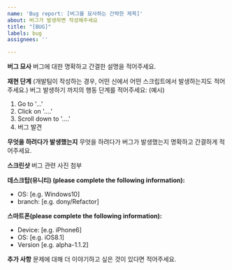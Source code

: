 ```yaml
---
name: 'Bug report: [버그를 묘사하는 간략한 제목]'
about: 버그가 발생하면 작성해주세요
title: "[BUG]"
labels: bug
assignees: ''

---
```


**버그 묘사**
버그에 대한 명확하고 간결한 설명을 적어주세요.

**재현 단계** (개발팀이 작성하는 경우, 어떤 신에서 어떤 스크립트에서 발생하는지도 적어주세요.)
버그 발생하기 까지의 행동 단계를 적어주세요:
(예시)
1. Go to '...'
2. Click on '....'
3. Scroll down to '....'
4. 버그 발견

**무엇을 하려다가 발생했는지**
무엇을 하려다가 버그가 발생했는지 명확하고 간결하게 적어주세요.

**스크린샷**
버그 관련 사진 첨부

**데스크탑(유니티) (please complete the following information):**
 - OS: [e.g. Windows10]
 - branch: [e.g. dony/Refactor]

**스마트폰(please complete the following information):**
 - Device: [e.g. iPhone6]
 - OS: [e.g. iOS8.1]
 - Version [e.g. alpha-1.1.2]

**추가 사항**
문제에 대해 더 이야기하고 싶은 것이 있다면 적어주세요.
